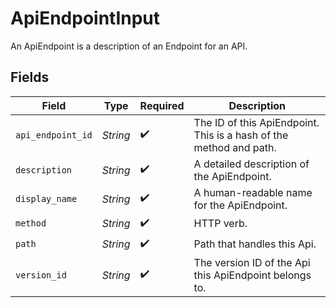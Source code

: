 # ApiEndpointInput

An ApiEndpoint is a description of an Endpoint for an API.


## Fields

| Field                                                              | Type                                                               | Required                                                           | Description                                                        |
| ------------------------------------------------------------------ | ------------------------------------------------------------------ | ------------------------------------------------------------------ | ------------------------------------------------------------------ |
| `api_endpoint_id`                                                  | *String*                                                           | :heavy_check_mark:                                                 | The ID of this ApiEndpoint. This is a hash of the method and path. |
| `description`                                                      | *String*                                                           | :heavy_check_mark:                                                 | A detailed description of the ApiEndpoint.                         |
| `display_name`                                                     | *String*                                                           | :heavy_check_mark:                                                 | A human-readable name for the ApiEndpoint.                         |
| `method`                                                           | *String*                                                           | :heavy_check_mark:                                                 | HTTP verb.                                                         |
| `path`                                                             | *String*                                                           | :heavy_check_mark:                                                 | Path that handles this Api.                                        |
| `version_id`                                                       | *String*                                                           | :heavy_check_mark:                                                 | The version ID of the Api this ApiEndpoint belongs to.             |